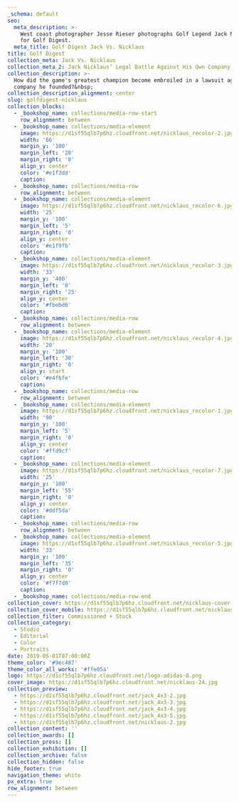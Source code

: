 ```yaml
---
_schema: default
seo:
  meta_description: >-
    West coast photographer Jesse Rieser photographs Golf Legend Jack Nicklaus
    for Golf Digest. 
  meta_title: Golf Digest Jack Vs. Nicklaus
title: Golf Digest
collection_meta: Jack Vs. Nicklaus
collection_meta_2: Jack Nicklaus’ Legal Battle Against His Own Company
collection_description: >-
  How did the game's greatest champion become embroiled in a lawsuit against the
  company he founded?&nbsp;
collection_description_alignment: center
slug: golfdigest-nicklaus
collection_blocks:
  - _bookshop_name: collections/media-row-start
    row_alignment: between
  - _bookshop_name: collections/media-element
    image: https://d1sf55qlb7p6hz.cloudfront.net/nicklaus_recolor-2.jpg
    width: '66'
    margin_y: '100'
    margin_left: '20'
    margin_right: '0'
    align_y: center
    color: '#e1f3dd'
    caption:
  - _bookshop_name: collections/media-row
    row_alignment: between
  - _bookshop_name: collections/media-element
    image: https://d1sf55qlb7p6hz.cloudfront.net/nicklaus_recolor-6.jpg
    width: '25'
    margin_y: '100'
    margin_left: '5'
    margin_right: '0'
    align_y: center
    color: '#e1f9fb'
    caption:
  - _bookshop_name: collections/media-element
    image: https://d1sf55qlb7p6hz.cloudfront.net/nicklaus_recolor-3.jpg
    width: '33'
    margin_y: '400'
    margin_left: '0'
    margin_right: '25'
    align_y: center
    color: '#fbebd6'
    caption:
  - _bookshop_name: collections/media-row
    row_alignment: between
  - _bookshop_name: collections/media-element
    image: https://d1sf55qlb7p6hz.cloudfront.net/nicklaus_recolor-4.jpg
    width: '20'
    margin_y: '100'
    margin_left: '30'
    margin_right: '0'
    align_y: start
    color: '#e4f6fe'
    caption:
  - _bookshop_name: collections/media-row
    row_alignment: between
  - _bookshop_name: collections/media-element
    image: https://d1sf55qlb7p6hz.cloudfront.net/nicklaus_recolor-1.jpg
    width: '90'
    margin_y: '100'
    margin_left: '5'
    margin_right: '0'
    align_y: center
    color: '#ffd9cf'
    caption:
  - _bookshop_name: collections/media-element
    image: https://d1sf55qlb7p6hz.cloudfront.net/nicklaus_recolor-7.jpg
    width: '25'
    margin_y: '100'
    margin_left: '55'
    margin_right: '0'
    align_y: center
    color: '#ddf5da'
    caption:
  - _bookshop_name: collections/media-row
    row_alignment: between
  - _bookshop_name: collections/media-element
    image: https://d1sf55qlb7p6hz.cloudfront.net/nicklaus_recolor-5.jpg
    width: '33'
    margin_y: '100'
    margin_left: '35'
    margin_right: '0'
    align_y: center
    color: '#f7f7d0'
    caption:
  - _bookshop_name: collections/media-row-end
collection_cover: https://d1sf55qlb7p6hz.cloudfront.net/nicklaus-cover-1.jpg
collection_cover_mobile: https://d1sf55qlb7p6hz.cloudfront.net/nicklaus-cover-vert-1.jpg
collection_filter: Commissioned + Stock
collection_category:
  - Studio
  - Editorial
  - Color
  - Portraits
date: 2019-05-01T07:00:00Z
theme_color: '#9ec487'
theme_color_all_works: '#ffe05a'
logo: https://d1sf55qlb7p6hz.cloudfront.net/logo-adidas-8.png
cover_image: https://d1sf55qlb7p6hz.cloudfront.net/nicklaus-24.jpg
collection_preview:
  - https://d1sf55qlb7p6hz.cloudfront.net/jack_4x3-2.jpg
  - https://d1sf55qlb7p6hz.cloudfront.net/jack_4x3-3.jpg
  - https://d1sf55qlb7p6hz.cloudfront.net/jack_4x3-4.jpg
  - https://d1sf55qlb7p6hz.cloudfront.net/jack_4x3-5.jpg
  - https://d1sf55qlb7p6hz.cloudfront.net/nicklaus-2.jpg
collection_content: ''
collection_awards: []
collection_press: []
collection_exhibition: []
collection_archive: false
collection_hidden: false
hide_footer: true
navigation_theme: white
px_extra: true
row_alignment: between
---
```

